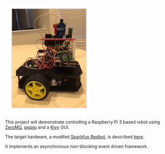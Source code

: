 ![](https://github.com/MrYsLab/razmq/blob/master/documentation/images/razbot.png)

This project will demonstrate controlling a Raspberry Pi 3 based robot using [ZeroMQ](http://zeromq.org/), [pigpio](http://abyz.co.uk/rpi/pigpio/) and a [Kivy](https://kivy.org/#home) GUI.

The target hardware, a modifed [Sparkfun Redbot](https://www.sparkfun.com/products/12649),  is described [here](https://goo.gl/LSI7km).

It implements an asynchronous non-blocking event driven framework.